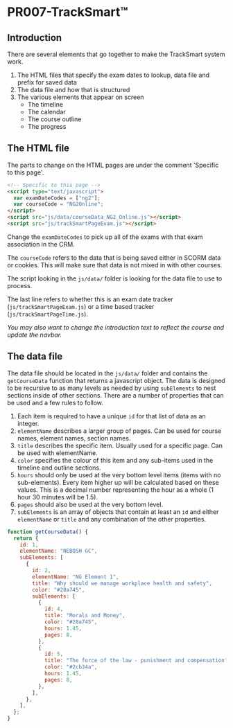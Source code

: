 # PR007-TrackSmart™

## Introduction

There are several elements that go together to make the TrackSmart system work.

1. The HTML files that specify the exam dates to lookup, data file and prefix for saved data
2. The data file and how that is structured
3. The various elements that appear on screen
   - The timeline
   - The calendar
   - The course outline
   - The progress

## The HTML file

The parts to change on the HTML pages are under the comment 'Specific to this page'.

```html
<!-- Specific to this page -->
<script type="text/javascript">
  var examDateCodes = ["ng2"];
  var courseCode = "NG2Online";
</script>
<script src="js/data/courseData_NG2_Online.js"></script>
<script src="js/trackSmartPageExam.js"></script>
```

Change the `examDateCodes` to pick up all of the exams with that exam association in the CRM.

The `courseCode` refers to the data that is being saved either in SCORM data or cookies. This will make sure that data is not mixed in with other courses.

The script looking in the `js/data/` folder is looking for the data file to use to process.

The last line refers to whether this is an exam date tracker (`js/trackSmartPageExam.js`) or a time based tracker (`js/trackSmartPageTime.js`).

_You may also want to change the introduction text to reflect the course and update the navbar._

## The data file

The data file should be located in the `js/data/` folder and contains the `getCourseData` function that returns a javascript object.
The data is designed to be recursive to as many levels as needed by using `subElements` to nest sections inside of other sections.
There are a number of properties that can be used and a few rules to follow.

1. Each item is required to have a unique `id` for that list of data as an integer.
2. `elementName` describes a larger group of pages. Can be used for course names, element names, section names.
3. `title` describes the specific item. Usually used for a specific page. Can be used with elementName.
4. `color` specifies the colour of this item and any sub-items used in the timeline and outline sections.
5. `hours` should only be used at the very bottom level items (items with no sub-elements). Every item higher up will be calculated based on these values. This is a decimal number representing the hour as a whole (1 hour 30 minutes will be 1.5).
6. `pages` should also be used at the very bottom level.
7. `subElements` is an array of objects that contain at least an `id` and either `elementName` or `title` and any combination of the other properties.

```js
function getCourseData() {
  return {
    id: 1,
    elementName: "NEBOSH GC",
    subElements: [
      {
        id: 2,
        elementName: "NG Element 1",
        title: "Why should we manage workplace health and safety",
        color: "#28a745",
        subElements: [
          {
            id: 4,
            title: "Morals and Money",
            color: "#28a745",
            hours: 1.45,
            pages: 8,
          },
          {
            id: 5,
            title: "The force of the law - punishment and compensation",
            color: "#2cb34a",
            hours: 1.45,
            pages: 8,
          },
        ],
      },
    ],
  };
}
```
